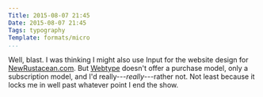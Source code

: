 ```yaml
---
Title: 2015-08-07 21:45
Date: 2015-08-07 21:45
Tags: typography
Template: formats/micro
...
```


Well, blast. I was thinking I might also use Input for the website design for
[NewRustacean.com]. But [Webtype] doesn't offer a purchase model, only a
subscription model, and I'd really---*really*---rather not. Not least because it
locks me in well past whatever point I end the show.

[Webtype]: http://www.webtype.com
[NewRustacean.com]: http://newrustacean.com "As of publication time, not live yet!"
